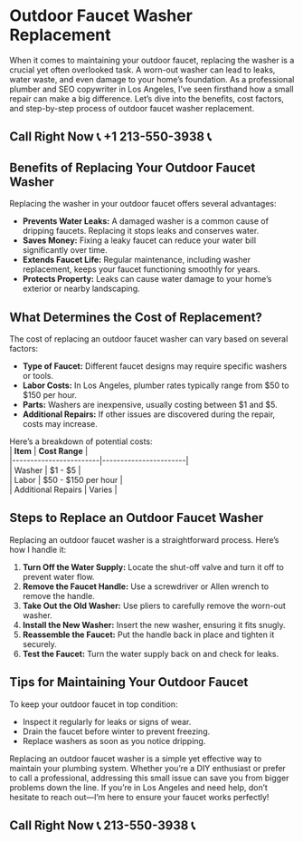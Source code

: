 # Outdoor Faucet Washer Replacement

When it comes to maintaining your outdoor faucet, replacing the washer is a crucial yet often overlooked task. A worn-out washer can lead to leaks, water waste, and even damage to your home’s foundation. As a professional plumber and SEO copywriter in Los Angeles, I’ve seen firsthand how a small repair can make a big difference. Let’s dive into the benefits, cost factors, and step-by-step process of outdoor faucet washer replacement.

## Call Right Now 📞 +1 213-550-3938 📞

## Benefits of Replacing Your Outdoor Faucet Washer  
Replacing the washer in your outdoor faucet offers several advantages:  
- **Prevents Water Leaks:** A damaged washer is a common cause of dripping faucets. Replacing it stops leaks and conserves water.  
- **Saves Money:** Fixing a leaky faucet can reduce your water bill significantly over time.  
- **Extends Faucet Life:** Regular maintenance, including washer replacement, keeps your faucet functioning smoothly for years.  
- **Protects Property:** Leaks can cause water damage to your home’s exterior or nearby landscaping.  

## What Determines the Cost of Replacement?  
The cost of replacing an outdoor faucet washer can vary based on several factors:  
- **Type of Faucet:** Different faucet designs may require specific washers or tools.  
- **Labor Costs:** In Los Angeles, plumber rates typically range from $50 to $150 per hour.  
- **Parts:** Washers are inexpensive, usually costing between $1 and $5.  
- **Additional Repairs:** If other issues are discovered during the repair, costs may increase.  

Here’s a breakdown of potential costs:  
| **Item**              | **Cost Range**        |  
|------------------------|-----------------------|  
| Washer                 | $1 - $5               |  
| Labor                  | $50 - $150 per hour  |  
| Additional Repairs     | Varies                |  

## Steps to Replace an Outdoor Faucet Washer  
Replacing an outdoor faucet washer is a straightforward process. Here’s how I handle it:  
1. **Turn Off the Water Supply:** Locate the shut-off valve and turn it off to prevent water flow.  
2. **Remove the Faucet Handle:** Use a screwdriver or Allen wrench to remove the handle.  
3. **Take Out the Old Washer:** Use pliers to carefully remove the worn-out washer.  
4. **Install the New Washer:** Insert the new washer, ensuring it fits snugly.  
5. **Reassemble the Faucet:** Put the handle back in place and tighten it securely.  
6. **Test the Faucet:** Turn the water supply back on and check for leaks.  

## Tips for Maintaining Your Outdoor Faucet  
To keep your outdoor faucet in top condition:  
- Inspect it regularly for leaks or signs of wear.  
- Drain the faucet before winter to prevent freezing.  
- Replace washers as soon as you notice dripping.  

Replacing an outdoor faucet washer is a simple yet effective way to maintain your plumbing system. Whether you’re a DIY enthusiast or prefer to call a professional, addressing this small issue can save you from bigger problems down the line. If you’re in Los Angeles and need help, don’t hesitate to reach out—I’m here to ensure your faucet works perfectly!
## Call Right Now 📞 213-550-3938 📞